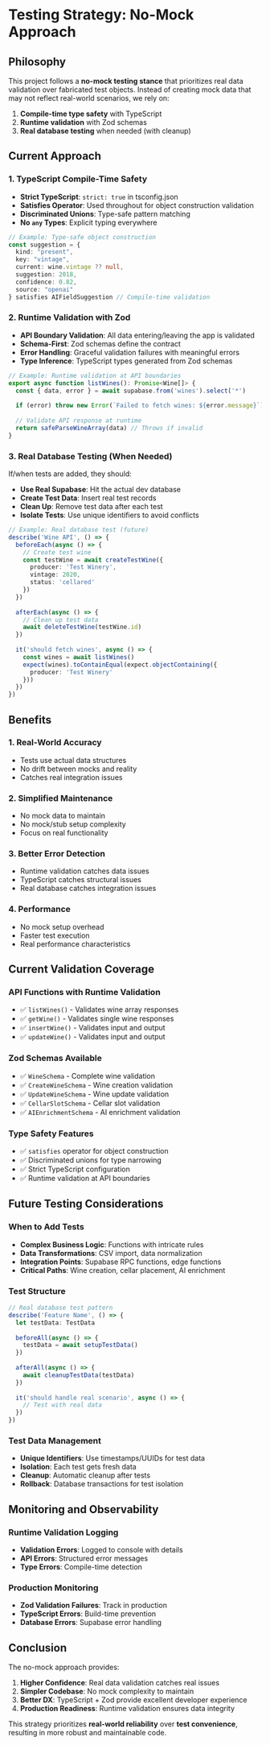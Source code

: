 # Testing Strategy: No-Mock Approach

## Philosophy

This project follows a **no-mock testing stance** that prioritizes real data validation over fabricated test objects. Instead of creating mock data that may not reflect real-world scenarios, we rely on:

1. **Compile-time type safety** with TypeScript
2. **Runtime validation** with Zod schemas
3. **Real database testing** when needed (with cleanup)

## Current Approach

### 1. TypeScript Compile-Time Safety

- **Strict TypeScript**: `strict: true` in tsconfig.json
- **Satisfies Operator**: Used throughout for object construction validation
- **Discriminated Unions**: Type-safe pattern matching
- **No `any` Types**: Explicit typing everywhere

```typescript
// Example: Type-safe object construction
const suggestion = {
  kind: "present",
  key: "vintage",
  current: wine.vintage ?? null,
  suggestion: 2018,
  confidence: 0.82,
  source: "openai"
} satisfies AIFieldSuggestion // Compile-time validation
```

### 2. Runtime Validation with Zod

- **API Boundary Validation**: All data entering/leaving the app is validated
- **Schema-First**: Zod schemas define the contract
- **Error Handling**: Graceful validation failures with meaningful errors
- **Type Inference**: TypeScript types generated from Zod schemas

```typescript
// Example: Runtime validation at API boundaries
export async function listWines(): Promise<Wine[]> {
  const { data, error } = await supabase.from('wines').select('*')
  
  if (error) throw new Error(`Failed to fetch wines: ${error.message}`)
  
  // Validate API response at runtime
  return safeParseWineArray(data) // Throws if invalid
}
```

### 3. Real Database Testing (When Needed)

If/when tests are added, they should:

- **Use Real Supabase**: Hit the actual dev database
- **Create Test Data**: Insert real test records
- **Clean Up**: Remove test data after each test
- **Isolate Tests**: Use unique identifiers to avoid conflicts

```typescript
// Example: Real database test (future)
describe('Wine API', () => {
  beforeEach(async () => {
    // Create test wine
    const testWine = await createTestWine({
      producer: 'Test Winery',
      vintage: 2020,
      status: 'cellared'
    })
  })
  
  afterEach(async () => {
    // Clean up test data
    await deleteTestWine(testWine.id)
  })
  
  it('should fetch wines', async () => {
    const wines = await listWines()
    expect(wines).toContainEqual(expect.objectContaining({
      producer: 'Test Winery'
    }))
  })
})
```

## Benefits

### 1. **Real-World Accuracy**
- Tests use actual data structures
- No drift between mocks and reality
- Catches real integration issues

### 2. **Simplified Maintenance**
- No mock data to maintain
- No mock/stub setup complexity
- Focus on real functionality

### 3. **Better Error Detection**
- Runtime validation catches data issues
- TypeScript catches structural issues
- Real database catches integration issues

### 4. **Performance**
- No mock setup overhead
- Faster test execution
- Real performance characteristics

## Current Validation Coverage

### API Functions with Runtime Validation
- ✅ `listWines()` - Validates wine array responses
- ✅ `getWine()` - Validates single wine responses  
- ✅ `insertWine()` - Validates input and output
- ✅ `updateWine()` - Validates input and output

### Zod Schemas Available
- ✅ `WineSchema` - Complete wine validation
- ✅ `CreateWineSchema` - Wine creation validation
- ✅ `UpdateWineSchema` - Wine update validation
- ✅ `CellarSlotSchema` - Cellar slot validation
- ✅ `AIEnrichmentSchema` - AI enrichment validation

### Type Safety Features
- ✅ `satisfies` operator for object construction
- ✅ Discriminated unions for type narrowing
- ✅ Strict TypeScript configuration
- ✅ Runtime validation at API boundaries

## Future Testing Considerations

### When to Add Tests
- **Complex Business Logic**: Functions with intricate rules
- **Data Transformations**: CSV import, data normalization
- **Integration Points**: Supabase RPC functions, edge functions
- **Critical Paths**: Wine creation, cellar placement, AI enrichment

### Test Structure
```typescript
// Real database test pattern
describe('Feature Name', () => {
  let testData: TestData
  
  beforeAll(async () => {
    testData = await setupTestData()
  })
  
  afterAll(async () => {
    await cleanupTestData(testData)
  })
  
  it('should handle real scenario', async () => {
    // Test with real data
  })
})
```

### Test Data Management
- **Unique Identifiers**: Use timestamps/UUIDs for test data
- **Isolation**: Each test gets fresh data
- **Cleanup**: Automatic cleanup after tests
- **Rollback**: Database transactions for test isolation

## Monitoring and Observability

### Runtime Validation Logging
- **Validation Errors**: Logged to console with details
- **API Errors**: Structured error messages
- **Type Errors**: Compile-time detection

### Production Monitoring
- **Zod Validation Failures**: Track in production
- **TypeScript Errors**: Build-time prevention
- **Database Errors**: Supabase error handling

## Conclusion

The no-mock approach provides:

1. **Higher Confidence**: Real data validation catches real issues
2. **Simpler Codebase**: No mock complexity to maintain
3. **Better DX**: TypeScript + Zod provide excellent developer experience
4. **Production Readiness**: Runtime validation ensures data integrity

This strategy prioritizes **real-world reliability** over **test convenience**, resulting in more robust and maintainable code.
